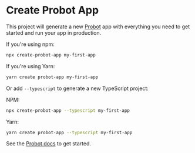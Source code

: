 # Create Probot App

This project will generate a new [Probot](https://github.com/probot/probot) app 
with everything you need to get started and run your app in production.

If you're using npm: 

```sh
npx create-probot-app my-first-app
```

If you're using Yarn: 

```sh
yarn create probot-app my-first-app
```

Or add `--typescript` to generate a new TypeScript project:

NPM:
```sh
npx create-probot-app --typescript my-first-app
```
Yarn:

```sh
yarn create probot-app --typescript my-first-app
```


See the [Probot docs](https://probot.github.io/docs/development/) to get started.